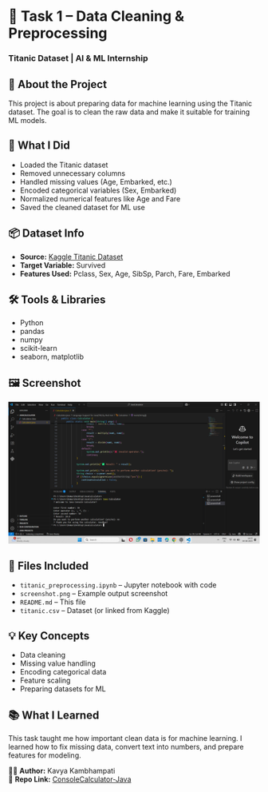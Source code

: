 # 🧹 Task 1 – Data Cleaning & Preprocessing  
### Titanic Dataset | AI & ML Internship

## 📘 About the Project  
This project is about preparing data for machine learning using the Titanic dataset. The goal is to clean the raw data and make it suitable for training ML models.

## 🎯 What I Did  
- Loaded the Titanic dataset  
- Removed unnecessary columns  
- Handled missing values (Age, Embarked, etc.)  
- Encoded categorical variables (Sex, Embarked)  
- Normalized numerical features like Age and Fare  
- Saved the cleaned dataset for ML use

## 📦 Dataset Info  
- **Source:** [Kaggle Titanic Dataset](https://www.kaggle.com/c/titanic)  
- **Target Variable:** Survived  
- **Features Used:** Pclass, Sex, Age, SibSp, Parch, Fare, Embarked

## 🛠 Tools & Libraries  
- Python  
- pandas  
- numpy  
- scikit-learn  
- seaborn, matplotlib

## 🖼 Screenshot  
![Preview](screenshot.png)

## 📁 Files Included  
- `titanic_preprocessing.ipynb` – Jupyter notebook with code  
- `screenshot.png` – Example output screenshot  
- `README.md` – This file  
- `titanic.csv` – Dataset (or linked from Kaggle)

## 💡 Key Concepts  
- Data cleaning  
- Missing value handling  
- Encoding categorical data  
- Feature scaling  
- Preparing datasets for ML

## 📚 What I Learned  
This task taught me how important clean data is for machine learning. I learned how to fix missing data, convert text into numbers, and prepare features for modeling.

👩‍💻 **Author:** Kavya Kambhampati  
🔗 **Repo Link:** [ConsoleCalculator-Java](https://github.com/kavyakambhampati/ConsoleCalculator-Java)

